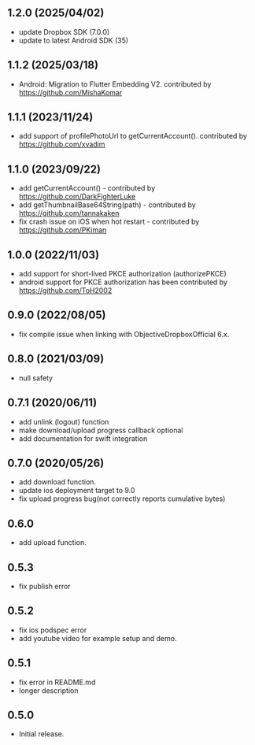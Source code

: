 ## 1.2.0 (2025/04/02)
* update Dropbox SDK (7.0.0)
* update to latest Android SDK (35)

## 1.1.2 (2025/03/18)
* Android: Migration to Flutter Embedding V2. contributed by https://github.com/MishaKomar

## 1.1.1  (2023/11/24)
* add support of profilePhotoUrl to getCurrentAccount(). contributed by https://github.com/xvadim

## 1.1.0  (2023/09/22)
* add getCurrentAccount() - contributed by https://github.com/DarkFighterLuke
* add getThumbnailBase64String(path) - contributed by https://github.com/tannakaken
* fix crash issue on iOS when hot restart - contributed by https://github.com/PKiman

## 1.0.0  (2022/11/03)

* add support for short-lived PKCE authorization (authorizePKCE)
* android support for PKCE authorization has been contributed by https://github.com/ToH2002

## 0.9.0  (2022/08/05)

* fix compile issue when linking with ObjectiveDropboxOfficial 6.x.

## 0.8.0  (2021/03/09)

* null safety

## 0.7.1  (2020/06/11)

* add unlink (logout) function
* make download/upload progress callback optional
* add documentation for swift integration

## 0.7.0  (2020/05/26)

* add download function.
* update ios deployment target to 9.0
* fix upload progress bug(not correctly reports cumulative bytes)

## 0.6.0

* add upload function.

## 0.5.3

* fix publish error

## 0.5.2

* fix ios podspec error
* add youtube video for example setup and demo.


## 0.5.1

* fix error in README.md
* longer description


## 0.5.0

* Initial release.

